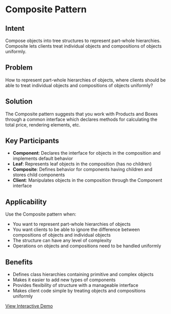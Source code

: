 # Composite Pattern

## Intent
Compose objects into tree structures to represent part-whole hierarchies. Composite lets clients treat individual objects and compositions of objects uniformly.

## Problem
How to represent part-whole hierarchies of objects, where clients should be able to treat individual objects and compositions of objects uniformly?

## Solution
The Composite pattern suggests that you work with Products and Boxes through a common interface which declares methods for calculating the total price, rendering elements, etc.

## Key Participants
- **Component**: Declares the interface for objects in the composition and implements default behavior
- **Leaf**: Represents leaf objects in the composition (has no children)
- **Composite**: Defines behavior for components having children and stores child components
- **Client**: Manipulates objects in the composition through the Component interface

## Applicability
Use the Composite pattern when:
- You want to represent part-whole hierarchies of objects
- You want clients to be able to ignore the difference between compositions of objects and individual objects
- The structure can have any level of complexity
- Operations on objects and compositions need to be handled uniformly

## Benefits
- Defines class hierarchies containing primitive and complex objects
- Makes it easier to add new types of components
- Provides flexibility of structure with a manageable interface
- Makes client code simple by treating objects and compositions uniformly

[View Interactive Demo](./index.html)
